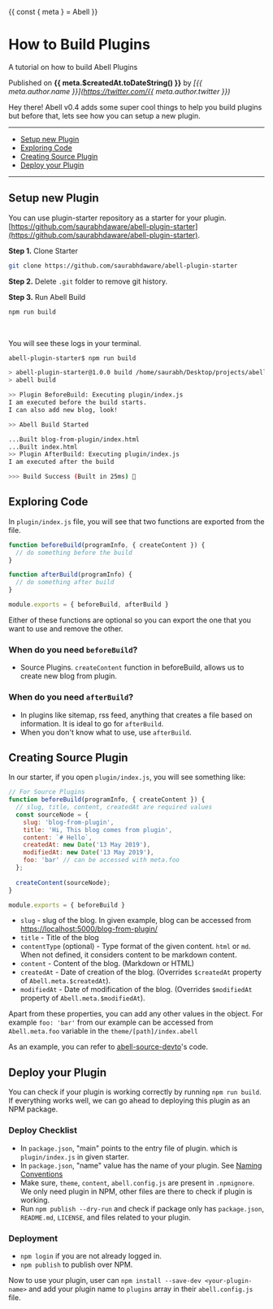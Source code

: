 {{ const { meta } = Abell }}

# How to Build Plugins

A tutorial on how to build Abell Plugins

Published on **{{ meta.$createdAt.toDateString() }}** by *[{{ meta.author.name }}](https://twitter.com/{{ meta.author.twitter }})*

Hey there! Abell v0.4 adds some super cool things to help you build plugins but before that, lets see how you can setup a new plugin.

---
- [Setup new Plugin](#setup-new-plugin)
- [Exploring Code](#exploring-code)
- [Creating Source Plugin](#creating-source-plugin)
- [Deploy your Plugin](#deploy-your-plugin)
---

## Setup new Plugin

You can use plugin-starter repository as a starter for your plugin. [https://github.com/saurabhdaware/abell-plugin-starter](https://github.com/saurabhdaware/abell-plugin-starter).

**Step 1.** Clone Starter
```sh
git clone https://github.com/saurabhdaware/abell-plugin-starter
```

**Step 2.** Delete `.git` folder to remove git history.

**Step 3.** Run Abell Build
```sh
npm run build
```

<br/>

You will see these logs in your terminal.

```sh
abell-plugin-starter$ npm run build

> abell-plugin-starter@1.0.0 build /home/saurabh/Desktop/projects/abellorg/abell-plugin-starter
> abell build

>> Plugin BeforeBuild: Executing plugin/index.js
I am executed before the build starts.
I can also add new blog, look!

>> Abell Build Started

...Built blog-from-plugin/index.html
...Built index.html
>> Plugin AfterBuild: Executing plugin/index.js
I am executed after the build

>>> Build Success (Built in 25ms) 🌻
```

## Exploring Code

In `plugin/index.js` file, you will see that two functions are exported from the file.

```js
function beforeBuild(programInfo, { createContent }) {
  // do something before the build
}

function afterBuild(programInfo) {
  // do something after build
}

module.exports = { beforeBuild, afterBuild }
```

Either of these functions are optional so you can export the one that you want to use and remove the other.

### When do you need `beforeBuild`?

- Source Plugins. `createContent` function in beforeBuild, allows us to create new blog from plugin.

### When do you need `afterBuild`?

- In plugins like sitemap, rss feed, anything that creates a file based on information. It is ideal to go for `afterBuild`.
- When you don't know what to use, use `afterBuild`.


## Creating Source Plugin

In our starter, if you open `plugin/index.js`, you will see something like:

```js
// For Source Plugins
function beforeBuild(programInfo, { createContent }) {
  // slug, title, content, createdAt are required values
  const sourceNode = {
    slug: 'blog-from-plugin',
    title: 'Hi, This blog comes from plugin',
    content: `# Hello`,
    createdAt: new Date('13 May 2019'),
    modifiedAt: new Date('13 May 2019'),
    foo: 'bar' // can be accessed with meta.foo
  };
  
  createContent(sourceNode);
}

module.exports = { beforeBuild }
```

- `slug` - slug of the blog. In given example, blog can be accessed from [https://localhost:5000/blog-from-plugin/](https://localhost:5000/blog-from-plugin/)
- `title` - Title of the blog
- `contentType` (optional) - Type format of the given content. `html` or `md`. When not defined, it considers content to be markdown content. 
- `content` - Content of the blog. (Markdown or HTML)
- `createdAt` - Date of creation of the blog. (Overrides `$createdAt` property of `Abell.meta.$createdAt`).
- `modifiedAt` - Date of modification of the blog. (Overrides `$modifiedAt` property of `Abell.meta.$modifiedAt`).

Apart from these properties, you can add any other values in the object. For example `foo: 'bar'` from our example can be accessed from `Abell.meta.foo` variable in the `theme/[path]/index.abell`


As an example, you can refer to [abell-source-devto](https://github.com/abelljs/official-plugins/blob/main/abell-source-devto/plugin/index.js)'s code.

## Deploy your Plugin

You can check if your plugin is working correctly by running `npm run build`. If everything works well, we can go ahead to deploying this plugin as an NPM package.

### Deploy Checklist
- In `package.json`, "main" points to the entry file of plugin. which is `plugin/index.js` in given starter.
- In `package.json`, "name" value has the name of your plugin. See [Naming Conventions](#naming-conventions)
- Make sure, `theme`, `content`, `abell.config.js` are present in `.npmignore`. We only need plugin in NPM, other files are there to check if plugin is working.
- Run `npm publish --dry-run` and check if package only has `package.json`, `README.md`, `LICENSE`, and files related to your plugin.

### Deployment

- `npm login` if you are not already logged in.
- `npm publish` to publish over NPM.

Now to use your plugin, user can `npm install --save-dev <your-plugin-name>` and add your plugin name to `plugins` array in their `abell.config.js` file.